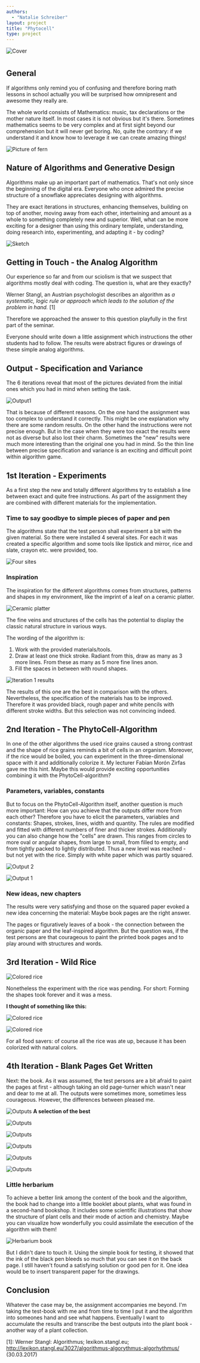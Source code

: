 ```yaml
---
authors:
  - "Natalie Schreiber"
layout: project
title: "Phytocell"
type: project
---
```


![Cover](./splash.png)

#

## General

If algorithms only remind you of confusing and therefore boring math lessons in school actually you will be surprised how omnipresent and awesome they really are.

The whole world consists of Mathematics: music, tax declarations or the mother nature itself.
In most cases it is not obvious but it's there.
Sometimes mathematics seems to be very complex and at first sight beyond our comprehension but it will never get boring.
No, quite the contrary: if we understand it and know how to leverage it we can create amazing things!

![Picture of fern](./assets/images/fern.png)

## Nature of Algorithms and Generative Design

Algorithms make up an important part of mathematics.
That's not only since the beginning of the digital era.
Everyone who once admired the precise structure of a snowflake appreciates designing with algorithms.

They are exact iterations in structures, enhancing themselves, building on top of another, moving away from each other, intertwining and amount as a whole to something completely new and superior.
Well, what can be more exciting for a designer than using this ordinary template, understanding, doing research into, experimenting, and adapting it - by coding?

![Sketch](./assets/images/nature_code.png)

## Getting in Touch - the Analog Algorithm

Our experience so far and from our sciolism is that we suspect that algorithms mostly deal with coding. The question is, what are they exactly?

Werner Stangl, an Austrian psychologist describes an algorithm as _a systematic, logic rule or approach which leads to the solution of the problem in hand._ [1]

Therefore we approached the answer to this question playfully in the first part of the seminar.

Everyone should write down a little assignment which instructions the other students had to follow. The results were abstract figures or drawings of these simple analog algorithms.

## Output - Specification and Variance

The 6 iterations reveal that most of the pictures deviated from the initial ones which you had in mind when setting the task.

![Output1](./assets/images/results1.png)

That is because of different reasons.
On the one hand the assignment was too complex to understand it correctly. This might be one explanation why there are some random results.
On the other hand the instructions were not precise enough. But in the case when they were too exact the results were not as diverse but also lost their charm.
Sometimes the "new" results were much more interesting than the original one you had in mind.
So the thin line between precise specification and variance is an exciting and difficult point within algorithm game.

## 1st Iteration - Experiments
As a first step the new and totally different algorithms try to establish a line between exact and quite free instructions. As part of the assignment they are combined with different materials for the implementation.

### Time to say goodbye to simple pieces of paper and pen
The algorithms state that the test person shall experiment a bit with the given material. So there were installed 4 several sites. For each it was created a specific algorithm and some tools like lipstick and mirror, rice and slate, crayon etc. were provided, too.

![Four sites](./assets/images/iteration1_sites.png)

### Inspiration
The inspiration for the different algorithms comes from structures, patterns and shapes in my environment, like the imprint of a leaf on a ceramic platter.

![Ceramic platter](./assets/images/inspiration.png)

The fine veins and structures of the cells has the potential to display the classic natural structure in various ways.

The wording of the algorithm is:
1. Work with the provided materials/tools.
2. Draw at least one thick stroke. Radiant from this, draw as many as 3 more lines. From these as many as 5 more fine lines anon.
3. Fill the spaces in between with round shapes.

![Iteration 1 results](./assets/images/iteration1_results.png)

The results of this one are the best in comparison with the others. Nevertheless, the specification of the materials has to be improved. Therefore it was provided black, rough paper and white pencils with different stroke widths. But this selection was not convincing indeed.

## 2nd Iteration - The PhytoCell-Algorithm

In one of the other algorithms the used rice grains caused a strong contrast and the shape of rice grains reminds a bit of cells in an organism. Moreover, if the rice would be boiled, you can experiment in the three-dimensional space with it and additionally colorize it. My lecturer Fabian Morón Zirfas gave me this hint. Maybe this would provide exciting opportunities combining it with the PhytoCell-algorithm?

### Parameters, variables, constants

But to focus on the PhytoCell-Algorithm itself, another question is much more important:
How can you achieve that the outputs differ more from each other?
Therefore you have to elicit the parameters, variables and constants: Shapes, strokes, lines, width and quantity.
The rules are modified and fitted with different numbers of finer and thicker strokes. Additionally you can also change how the "cells" are drawn. This ranges from circles to more oval or angular shapes, from large to small, from filled to empty, and from tightly packed to lightly distributed.
Thus a new level was reached - but not yet with the rice. Simply with white paper which was partly squared.

![Output 2](./assets/images/iteration2_output2.png)

![Output 1](./assets/images/iteration2_output1.png)

### New ideas, new chapters
The results were very satisfying and those on the squared paper evoked a new idea concerning the material: Maybe book pages are the right answer.

The pages or figuratively leaves of a book - the connection between the organic paper and the leaf-inspired algorithm.
But the question was, if the test persons are that courageous to paint the printed book pages and to play around with structures and words.

## 3rd Iteration - Wild Rice

![Colored rice](./assets/images/iteration3_wild_rice.png)

Nonetheless the experiment with the rice was pending.
For short: Forming the shapes took forever and it was a mess.

**I thought of something like this:**

![Colored rice](./assets/images/iteration3_rice1.png)


![Colored rice](./assets/images/iteration3_rice2.png)

For all food savers: of course all the rice was ate up, because it has been colorized with natural colors.

## 4th Iteration - Blank Pages Get Written
Next: the book. As it was assumed, the test persons are a bit afraid to paint the pages at first - although taking an old page-turner which wasn't near and dear to me at all. The outputs were sometimes more, sometimes less courageous. However, the differences between pleased me.

![Outputs](./assets/images/iteration4_outputs.png)
**A selection of the best**

![Outputs](./assets/images/iteration4_1.png)

![Outputs](./assets/images/iteration4_2.png)

![Outputs](./assets/images/iteration4_3.png)

![Outputs](./assets/images/iteration4_4.png)

![Outputs](./assets/images/iteration4_5.png)

### Little herbarium
To achieve a better link among the content of the book and the algorithm, the book had to change into a little booklet about plants, what was found in a second-hand bookshop. It includes some scientific illustrations that show the structure of plant cells and their mode of action and chemistry. Maybe you can visualize how wonderfully you could assimilate the execution of the algorithm with them!

![Herbarium book](./assets/images/herbarium_book.png)

But I didn't dare to touch it.
Using the simple book for testing, it showed that the ink of the black pen bleeds so much that you can see it on the back page. I still haven't found a satisfying solution or good pen for it. One idea would be to insert transparent paper for the drawings.

## Conclusion
Whatever the case may be, the assignment accompanies me beyond. I'm taking the test-book with me and from time to time I put it and the algorithm into someones hand and see what happens. Eventually I want to accumulate the results and transcribe the best outputs into the plant book - another way of a plant collection.

[1]: Werner Stangl: Algorithmus; lexikon.stangl.eu; http://lexikon.stangl.eu/3027/algorithmus-algorythmus-algorhythmus/ (30.03.2017)
